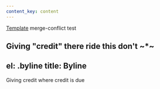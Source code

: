 ```yaml
---
content_key: content
---
```

[Template](../../patterns/03-templates-00-page/03-templates-00-page.html) merge-conflict test

Giving \"credit"
there ride this don't
~*~
---
el: .byline
title: Byline
---
Giving credit where credit is due
